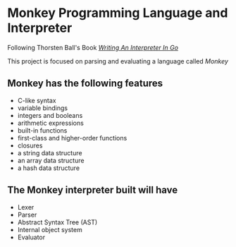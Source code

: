 # Monkey Programming Language and Interpreter

Following Thorsten Ball's Book [*Writing An Interpreter In Go*](https://interpreterbook.com/) 

This project is focused on parsing and evaluating a language called *Monkey*

## Monkey has the following features

- C-like syntax
- variable bindings
- integers and booleans
- arithmetic expressions
- built-in functions
- first-class and higher-order functions
- closures
- a string data structure
- an array data structure
- a hash data structure

## The Monkey interpreter built will have 

- Lexer
- Parser
- Abstract Syntax Tree (AST)
- Internal object system
- Evaluator
